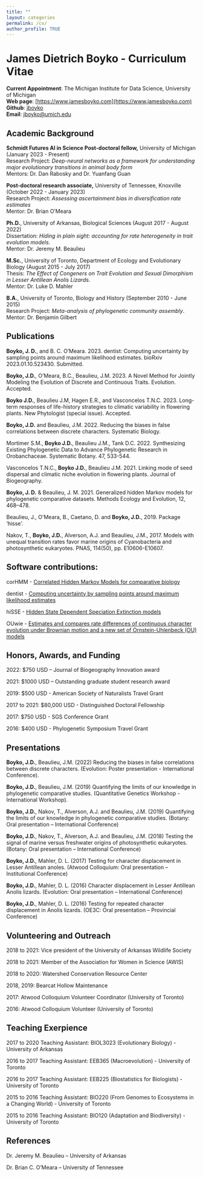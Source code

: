 ```yaml
---
title: ""
layout: categories
permalink: /cv/
author_profile: TRUE
---
```

# James Dietrich Boyko - Curriculum Vitae
**Current Appointment**: The Michigan Institute for Data Science, University of Michigan   
**Web page**: [https://www.jamesboyko.com](https://www.jamesboyko.com)   
**Github**: [jboyko](https://github.com/jboyko)   
**Email**: [jboyko@umich.edu](jboyko@umich.edu)   

## Academic Background
**Schmidt Futures AI in Science Post-doctoral fellow,** University of Michigan (January 2023 - Present)  
Research Project: *Deep-neural networks as a framework for understanding major evolutionary transitions in animal body form*  
Mentors: Dr. Dan Rabosky and Dr. Yuanfang Guan

**Post-doctoral research associate,** University of Tennessee, Knoxville (October 2022 - January 2023)  
Research Project: *Assessing ascertainment bias in diversification rate estimates*  
Mentor: Dr. Brian O’Meara  

**Ph.D.**, University of Arkansas, Biological Sciences (August 2017 - August 2022)   
Dissertation: *Hiding in plain sight: accounting for rate heterogeneity in trait evolution models.*  
Mentor: Dr. Jeremy M. Beaulieu   

**M.Sc.**, University of Toronto, Department of Ecology and Evolutionary Biology (August 2015 - July 2017)   
Thesis: *The Effect of Congeners on Trait Evolution and Sexual Dimorphism in Lesser Antillean Anolis Lizards*.    
Mentor: Dr. Luke D. Mahler   

**B.A.**, University of Toronto, Biology and History (September 2010 - June 2015)   
Research Project: *Meta-analysis of phylogenetic community assembly*.    
Mentor: Dr. Benjamin Gilbert   

## Publications
**Boyko, J. D.**, and B. C. O’Meara. 2023. dentist: Computing uncertainty by sampling points around maximum likelihood estimates. bioRxiv 2023.01.10.523430. Submitted.

**Boyko, J.D.**, O’Meara, B.C., Beaulieu, J.M. 2023. A Novel Method for Jointly Modeling the Evolution of Discrete and Continuous Traits. Evolution. Accepted.

**Boyko J.D.**, Beaulieu J.M, Hagen E.R., and Vasconcelos T.N.C. 2023. Long-term responses of life-history strategies to climatic variability in flowering plants.  New Phytologist (special issue). Accepted. 

**Boyko, J.D.** and Beaulieu, J.M. 2022. Reducing the biases in false correlations between discrete characters. Systematic Biology. 

Mortimer S.M., **Boyko J.D.**, Beaulieu J.M., Tank D.C. 2022. Synthesizing Existing Phylogenetic Data to Advance Phylogenetic Research in Orobanchaceae. Systematic Botany. 47, 533-544.

Vasconcelos T.N.C., **Boyko J.D.**, Beaulieu J.M. 2021. Linking mode of seed dispersal and climatic niche evolution in flowering plants.  Journal of Biogeography.

**Boyko, J. D.** & Beaulieu, J. M. 2021. Generalized hidden Markov models for phylogenetic comparative datasets. Methods Ecology and Evolution, 12, 468–478.  

Beaulieu, J., O'Meara, B., Caetano, D. and **Boyko, J.D.**, 2019. Package ‘hisse’.

Nakov, T., **Boyko, J.D.**, Alverson, A.J. and Beaulieu, J.M., 2017. Models with unequal transition rates favor marine origins of Cyanobacteria and photosynthetic eukaryotes. PNAS, 114(50), pp. E10606-E10607. 

## Software contributions:

corHMM - [Correlated Hidden Markov Models for comparative biology](https://github.com/thej022214/corHMM)   

dentist - [Computing uncertainty by sampling points around maximum likelihood estimates](https://github.com/bomeara/dentist)

hiSSE - [Hidden State Dependent Speciation Extinction models](https://github.com/thej022214/hisse)   

OUwie - [Estimates and compares rate differences of continuous character evolution under Brownian motion and a new set of Ornstein-Uhlenbeck (OU) models](https://github.com/thej022214/OUwie)   


## Honors, Awards, and Funding

2022: $750 USD – Journal of Biogeography Innovation award

2021: $1000 USD – Outstanding graduate student research award

2019: $500 USD - American Society of Naturalists Travel Grant    

2017 to 2021: $80,000 USD - Distinguished Doctoral Fellowship    

2017: $750 USD - SGS Conference Grant    

2016: $400 USD - Phylogenetic Symposium Travel Grant    


## Presentations
**Boyko, J.D.**, Beaulieu, J.M. (2022) Reducing the biases in false correlations between discrete characters. (Evolution: Poster presentation - International Conference). 

**Boyko, J.D.**, Beaulieu, J.M. (2019) Quantifying the limits of our knowledge in phylogenetic comparative studies. (Quantitative Genetics Workshop - International Workshop). 

**Boyko, J.D.**, Nakov, T., Alverson, A.J. and Beaulieu, J.M. (2019) Quantifying the limits of our knowledge in phylogenetic comparative studies. (Botany: Oral presentation – International Conference)    

**Boyko, J.D.**, Nakov, T., Alverson, A.J. and Beaulieu, J.M. (2018) Testing the signal of marine versus freshwater origins of photosynthetic eukaryotes. (Botany: Oral presentation – International Conference)   

**Boyko, J.D.**, Mahler, D. L. (2017) Testing for character displacement in Lesser Antillean anoles. (Atwood Colloquium: Oral presentation – Institutional Conference)      

**Boyko, J.D.**, Mahler, D. L. (2016) Character displacement in Lesser Antillean Anolis lizards. (Evolution: Oral presentation – International Conference)    

**Boyko, J.D.**, Mahler, D. L. (2016) Testing for repeated character displacement in Anolis lizards. (OE3C: Oral presentation – Provincial Conference)   

## Volunteering and Outreach
2018 to 2021: Vice president of the University of Arkansas Wildlife Society 

2018 to 2021: Member of the Association for Women in Science (AWIS)

2018 to 2020: Watershed Conservation Resource Center 

2018, 2019: Bearcat Hollow Maintenance 

2017: Atwood Colloquium Volunteer Coordinator (University of Toronto)

2016: Atwood Colloquium Volunteer (University of Toronto)


## Teaching Exerpience
2017 to 2020 Teaching Assistant: BIOL3023 (Evolutionary Biology) - University of Arkansas   

2016 to 2017 Teaching Assistant: EEB365 (Macroevolution) - University of Toronto    

2016 to 2017 Teaching Assistant: EEB225 (Biostatistics for Biologists) - University of Toronto    

2015 to 2016 Teaching Assistant: BIO220 (From Genomes to Ecosystems in a Changing World) - University of Toronto    

2015 to 2016 Teaching Assistant: BIO120 (Adaptation and Biodiversity) - University of Toronto    

## References
Dr. Jeremy M. Beaulieu – University of Arkansas 

Dr. Brian C. O’Meara – University of Tennessee

